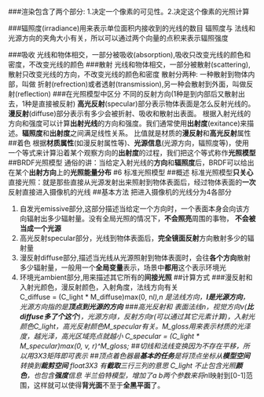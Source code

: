 ###渲染包含了两个部分: 1.决定一个像素的可见性。2.决定这个像素的光照计算

###辐照度(irradiance)用来表示单位面积内接收到的光线的数目
   辐照度与 法线和光源方向的夹角大小有关，所以可以通过两个向量的点积来表示辐照强度

###吸收
    光线和物体相交，一部分被吸收(absorption),吸收只改变光线的颜色和密度，不改变光线的颜色
###散射
    光线和物体相交，一部分被散射(scattering),散射只改变光线的方向，不改变光线的颜色和密度
    散射分两种: 一种散射到物体内部，叫做 折射(refrection)或者透射(transmission),另一种会散射到外面，叫做反射(reflection)
###在光照模型中区分 不同的反射方向(1种是到内部后又散射出去，1种是直接被反射)
**高光反射**(specular)部分表示物体表面是怎么反射光线的。
**漫反射**(diffuse)部分表示有多少会被折射、吸收和散射出表面。
根据入射光线的方向和强度可以计算**出射光线**的方向和强度。我们通常使用**出射度**(exitance)来描述。**辐照度**和**出射度**之间满足线性关系。
比值就是材质的**漫反射**和**高光反射**属性
##着色
根据**材质属性**(如漫反射属性等)、**光源信息**(光源方向，辐照度等)，使用一个等式来计算沿着某个观察方向的**出射度**的过程，我们把这个等式称作**光照模型**
##BRDF光照模型
通俗的讲：当给定入射光线的**方向**和**辐照度**后，BRDF可以给出在某个**出射方向**上的**光照能量分布**
#6 标准光照模型
##概述
标准光照模型**只关心**直接光照：就是那些直接从光源发射出来照射到物体表面后，经过物体表面的**一次**反射直接进入摄像机的光线
##基本方法
把进入摄像机的光线分为4各部分
1. 自发光emissive部分,这部分描述当给定一个方向时，一个表面本身会向该方向辐射出多少辐射量。没有全局光照的情况下，**不会照亮**周围的事物，
   **不会被当成一个光源**
2. 高光反射specular部分，光线到物体表面后，**完全镜面反射**方向散射多少的辐射量
3. 漫反射diffuse部分,描述当光线从光源照射到物体表面时，会往**各个方向**散射多少辐射量，一般用一个**全局变量**表示，场景中**都用**这个表示环境光
4. 环境光ambient部分,用来描述其它所有的**间接光照**
##计算方式
###漫反射和 入射光颜色，漫反射颜色，入射角度，法线方向有关   
C_diffuse = (C_light * M_diffuse)max(0, n*l),n 是法线方向，**l是光源方向**，光源方向指的是**顶点到光源的方向**
###高光反射和 表面法线n，视觉方向v(**比diffuse多了个这个**)，光源方向l，反射方向r(可以通过其它元素计算)，入射光颜色C_light，高光反射颜色M_specular有关。M_gloss用来表示材质的光泽度，越光泽，高光区域亮点就越小
C_specular = (C_light * M_specular)max(0, v, r)^M_gloss;
##切线和法线变换因为不存在平移，所以用3X3矩阵即可表示
##顶点着色器最**基本的任务**是将顶点坐标从**模型空间**转换到**裁剪空间**
float3X3 有**截取**三行三列的意思
C_light 不止包含光照**颜色**，也包含**强度**信息
半兰伯特模型，增加了a b两个参数来将n*l映射到[0-1]范围，这样就可以使得**背光面**不至于**全黑平面**了。
